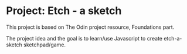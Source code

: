 # Project: Etch - a sketch
This project is based on The Odin project resource, Foundations part. 

The project idea and the goal is to learn/use Javascript to create etch-a-sketch sketchpad/game. 
